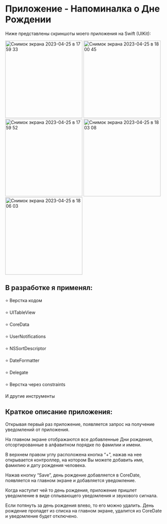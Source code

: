 # Приложение - Напоминалка о Дне Рождении
Ниже представлены скриншоты моего приложения на Swift (UIKit):


<img width="245" alt="Снимок экрана 2023-04-25 в 17 59 33" src="https://user-images.githubusercontent.com/122968178/234322724-b8a73f23-5829-4ff2-b3e1-4f535c6ecbe7.png">       <img width="245" alt="Снимок экрана 2023-04-25 в 18 00 45" src="https://user-images.githubusercontent.com/122968178/234323175-8990bee8-f0c9-464e-b9f9-86e035e83435.png">   <img width="245" alt="Снимок экрана 2023-04-25 в 17 59 52" src="https://user-images.githubusercontent.com/122968178/234323280-e79d9d24-502c-426a-a2dc-e2a7014a72c4.png">    <img width="245" alt="Снимок экрана 2023-04-25 в 18 03 08" src="https://user-images.githubusercontent.com/122968178/234323384-fa37f08e-bbba-4a48-9b69-056180ad65f2.png">   <img width="245" alt="Снимок экрана 2023-04-25 в 18 06 03" src="https://user-images.githubusercontent.com/122968178/234323552-fc700081-974a-4d4c-99bd-2a5580676398.png">


## В разработке я применял:

⭐ Верстка кодом

⭐ UITableView

⭐ CoreData

⭐ UserNotifications

⭐ NSSortDescriptor

⭐ DateFormatter

⭐ Delegate

⭐ Верстка через constraints

И другие инструменты

## Краткое описание приложения:

Открывая первый раз приложение, появляется запрос на получение уведомлений от приложения.

На главном экране отображаются все добавленные Дни рождения, отсортированные в алфавитном порядке по фамилии и имени.

В верхнем правом углу расположена кнопка “+”, нажав на нее открывается контроллер, на котором Вы можете добавить имя, фамилию и дату рождения человека.

Нажав кнопку “Save”, день рождение добавляется в CoreDate, появляется на главном экране и добавляется уведомление.

Когда наступит чей то день рождения, приложение пришлет уведомление в виде сплывающего уведомления и звукового сигнала.

Если потянуть за день рождения влево, то его можно удалить. День рождение пропадет из списка на главном экране, удалится из CoreDate и уведомление будет отключено.
